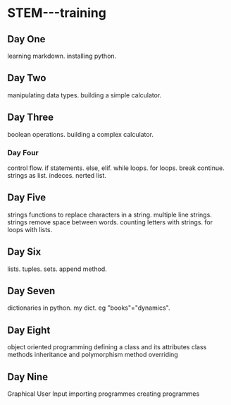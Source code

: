 # STEM---training
## Day One
learning markdown.
installing python.
## Day Two
manipulating data types.
building a simple calculator.
## Day Three
boolean operations.
building a complex calculator.
### Day Four
control flow.
if statements.
else, elif.
while loops.
for loops.
break continue.
strings as list.
indeces.
nerted list.
## Day Five
strings functions to replace characters in a string.
multiple line strings.
strings remove space between words.
counting letters with strings.
for loops with lists.
## Day Six
lists.
tuples.
sets.
append method.
## Day Seven
dictionaries in python.
my dict.
eg "books"="dynamics".
## Day Eight
object oriented programming
defining a class and its attributes
class methods
inheritance and polymorphism
method overriding
## Day Nine
Graphical User Input
importing programmes
creating programmes
